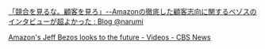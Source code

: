 [「競合を見るな。顧客を見ろ」--Amazonの徹底した顧客志向に関するベゾスのインタビューが超よかった : Blog @narumi](http://narumi.blog.jp/archives/2140984.html)

[Amazon's Jeff Bezos looks to the future - Videos - CBS News](http://www.cbsnews.com/videos/amazons-jeff-bezos-looks-to-the-future/)

